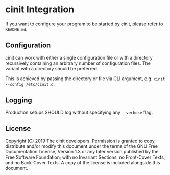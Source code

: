 # cinit Integration

If you want to configure your program to be started by cinit, please refer to
`README.md`.

## Configuration

cinit can work with either a single configuration file or with a directory
recursively containing an arbitrary number of configuration files. The variant
with a directory should be preferred.

This is achieved by passing the directory or file via CLI argument, e.g.
`cinit --config /etc/cinit.d`.

## Logging

Production setups SHOULD log without specifying any `--verbose` flag.

## License

Copyright (C)  2019 The cinit developers.
Permission is granted to copy, distribute and/or modify this document
under the terms of the GNU Free Documentation License, Version 1.3
or any later version published by the Free Software Foundation;
with no Invariant Sections, no Front-Cover Texts, and no Back-Cover Texts.
A copy of the license is included alongside this document.

